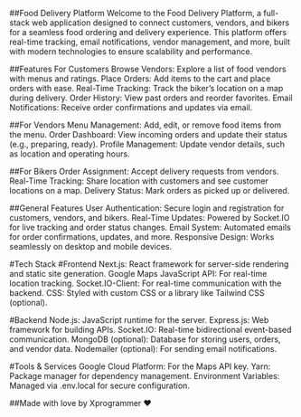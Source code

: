 ##Food Delivery Platform
Welcome to the Food Delivery Platform, a full-stack web application designed to connect customers, vendors, and bikers for a seamless food ordering and delivery experience. This platform offers real-time tracking, email notifications, vendor management, and more, built with modern technologies to ensure scalability and performance.

##Features
For Customers
Browse Vendors: Explore a list of food vendors with menus and ratings.
Place Orders: Add items to the cart and place orders with ease.
Real-Time Tracking: Track the biker’s location on a map during delivery.
Order History: View past orders and reorder favorites.
Email Notifications: Receive order confirmations and updates via email.

##For Vendors
Menu Management: Add, edit, or remove food items from the menu.
Order Dashboard: View incoming orders and update their status (e.g., preparing, ready).
Profile Management: Update vendor details, such as location and operating hours.


##For Bikers
Order Assignment: Accept delivery requests from vendors.
Real-Time Tracking: Share location with customers and see customer locations on a map.
Delivery Status: Mark orders as picked up or delivered.


##General Features
User Authentication: Secure login and registration for customers, vendors, and bikers.
Real-Time Updates: Powered by Socket.IO for live tracking and order status changes.
Email System: Automated emails for order confirmations, updates, and more.
Responsive Design: Works seamlessly on desktop and mobile devices.


#Tech Stack
#Frontend
Next.js: React framework for server-side rendering and static site generation.
Google Maps JavaScript API: For real-time location tracking.
Socket.IO-Client: For real-time communication with the backend.
CSS: Styled with custom CSS or a library like Tailwind CSS (optional).

#Backend
Node.js: JavaScript runtime for the server.
Express.js: Web framework for building APIs.
Socket.IO: Real-time bidirectional event-based communication.
MongoDB (optional): Database for storing users, orders, and vendor data.
Nodemailer (optional): For sending email notifications.

#Tools & Services
Google Cloud Platform: For the Maps API key.
Yarn: Package manager for dependency management.
Environment Variables: Managed via .env.local for secure configuration.

##Made with love by Xprogrammer ❤️

